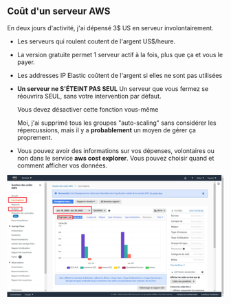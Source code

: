 ## Coût d'un serveur AWS
En deux jours d'activité, j'ai dépensé 3$ US en serveur involontairement.

* Les serveurs qui roulent coutent de l'argent US$/heure.
* La version gratuite permet 1 serveur actif à la fois, plus que ça et vous le payer.
* Les addresses IP Elastic coûtent de l'argent si elles ne sont pas utilisées
* **Un serveur ne S'ÉTEINT PAS SEUL**
    Un serveur que vous fermez se réouvrira SEUL, sans votre intervention par défaut.
    
    Vous devez désactiver cette fonction vous-même
    
    Moi, j'ai supprimé tous les groupes "auto-scaling" sans considérer les répercussions, mais il y a **probablement** un moyen de gérer ça proprement.
* Vous pouvez avoir des informations sur vos dépenses, volontaires ou non dans le service **aws cost explorer**.
Vous pouvez choisir quand et comment afficher vos données.
<img src="https://github.com/hydraslahir/aws/blob/main/Important/i1.png">
